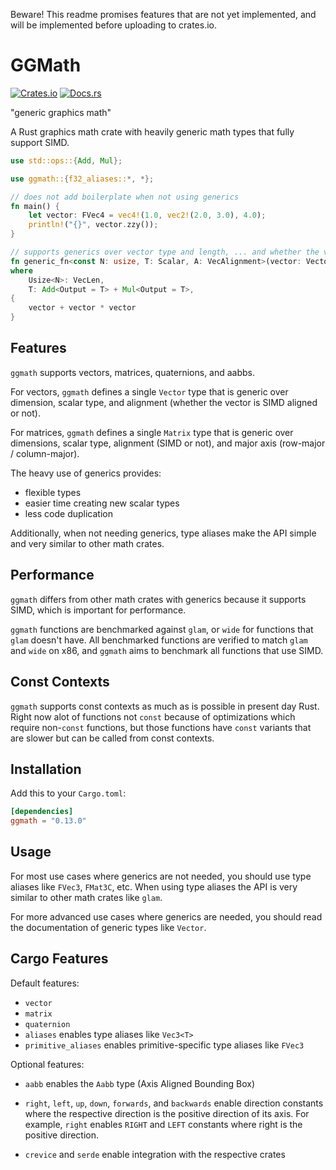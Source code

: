 Beware!
This readme promises features that are not yet implemented,
and will be implemented before uploading to crates.io.

# GGMath

[![Crates.io](https://img.shields.io/crates/v/ggmath.svg)](https://crates.io/crates/ggmath)
[![Docs.rs](https://docs.rs/ggmath/badge.svg)](https://docs.rs/ggmath)

"generic graphics math"

A Rust graphics math crate with heavily generic math types that fully support SIMD.

```rust ignore
use std::ops::{Add, Mul};

use ggmath::{f32_aliases::*, *};

// does not add boilerplate when not using generics
fn main() {
    let vector: FVec4 = vec4!(1.0, vec2!(2.0, 3.0), 4.0);
    println!("{}", vector.zzy());
}

// supports generics over vector type and length, ... and whether the vector is SIMD aligned or not
fn generic_fn<const N: usize, T: Scalar, A: VecAlignment>(vector: Vector<N, T, A>) -> Vector<N, T, A>
where
    Usize<N>: VecLen,
    T: Add<Output = T> + Mul<Output = T>,
{
    vector + vector * vector
}
```

## Features

`ggmath` supports vectors, matrices, quaternions, and aabbs.

For vectors, `ggmath` defines a single `Vector` type that is generic over dimension, scalar type,
and alignment (whether the vector is SIMD aligned or not).

For matrices, `ggmath` defines a single `Matrix` type that is generic over dimensions, scalar type,
alignment (SIMD or not), and major axis (row-major / column-major).

The heavy use of generics provides:
- flexible types
- easier time creating new scalar types
- less code duplication

Additionally, when not needing generics,
type aliases make the API simple and very similar to other math crates.

## Performance

`ggmath` differs from other math crates with generics because it supports SIMD,
which is important for performance.

`ggmath` functions are benchmarked against `glam`, or `wide` for functions that `glam` doesn't have.
All benchmarked functions are verified to match `glam` and `wide` on x86,
and `ggmath` aims to benchmark all functions that use SIMD.

## Const Contexts

`ggmath` supports const contexts as much as is possible in present day Rust.
Right now alot of functions not `const` because of optimizations which require non-`const` functions,
but those functions have `const` variants that are slower but can be called from const contexts.

## Installation

Add this to your `Cargo.toml`:

```toml ignore
[dependencies]
ggmath = "0.13.0"
```

## Usage

For most use cases where generics are not needed,
you should use type aliases like `FVec3`, `FMat3C`, etc.
When using type aliases the API is very similar to other math crates like `glam`.

For more advanced use cases where generics are needed,
you should read the documentation of generic types like `Vector`.

## Cargo Features

Default features:
- `vector`
- `matrix`
- `quaternion`
- `aliases` enables type aliases like `Vec3<T>`
- `primitive_aliases` enables primitive-specific type aliases like `FVec3`

Optional features:
- `aabb` enables the `Aabb` type (Axis Aligned Bounding Box)

- `right`, `left`, `up`, `down`, `forwards`, and `backwards`
enable direction constants where the respective direction is the positive direction of its axis.
For example, `right` enables `RIGHT` and `LEFT` constants where right is the positive direction.

- `crevice` and `serde` enable integration with the respective crates
